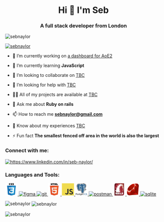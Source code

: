 <h1 align="center">Hi 👋 I'm Seb</h1>
<h3 align="center">A full stack developer from London</h3>

<p align="left"> <img src="https://komarev.com/ghpvc/?username=sebnaylor&label=Profile%20views&color=0e75b6&style=flat" alt="sebnaylor" /> </p>

<p align="left"> <a href="https://github.com/ryo-ma/github-profile-trophy"><img src="https://github-profile-trophy.vercel.app/?username=sebnaylor" alt="sebnaylor" /></a> </p>

- 🔭 I’m currently working on [a dashboard for AoE2](TBC)

- 🌱 I’m currently learning **JavaScript**

- 👯 I’m looking to collaborate on [TBC](TBC)

- 🤝 I’m looking for help with [TBC](TBC)

- 👨‍💻 All of my projects are available at [TBC](TBC)

- 💬 Ask me about **Ruby on rails**

- 📫 How to reach me **sebnaylor@gmail.com**

- 📄 Know about my experiences [TBC](TBC)

- ⚡ Fun fact **The smallest fenced off area in the world is also the largest**

<h3 align="left">Connect with me:</h3>
<p align="left">
<a href="https://linkedin.com/in/https://www.linkedin.com/in/seb-naylor/" target="blank"><img align="center" src="https://raw.githubusercontent.com/rahuldkjain/github-profile-readme-generator/master/src/images/icons/Social/linked-in-alt.svg" alt="https://www.linkedin.com/in/seb-naylor/" height="30" width="40" /></a>
</p>

<h3 align="left">Languages and Tools:</h3>
<p align="left"> <a href="https://www.w3schools.com/css/" target="_blank" rel="noreferrer"> <img src="https://raw.githubusercontent.com/devicons/devicon/master/icons/css3/css3-original-wordmark.svg" alt="css3" width="40" height="40"/> </a> <a href="https://www.figma.com/" target="_blank" rel="noreferrer"> <img src="https://www.vectorlogo.zone/logos/figma/figma-icon.svg" alt="figma" width="40" height="40"/> </a> <a href="https://git-scm.com/" target="_blank" rel="noreferrer"> <img src="https://www.vectorlogo.zone/logos/git-scm/git-scm-icon.svg" alt="git" width="40" height="40"/> </a> <a href="https://www.w3.org/html/" target="_blank" rel="noreferrer"> <img src="https://raw.githubusercontent.com/devicons/devicon/master/icons/html5/html5-original-wordmark.svg" alt="html5" width="40" height="40"/> </a> <a href="https://developer.mozilla.org/en-US/docs/Web/JavaScript" target="_blank" rel="noreferrer"> <img src="https://raw.githubusercontent.com/devicons/devicon/master/icons/javascript/javascript-original.svg" alt="javascript" width="40" height="40"/> </a> <a href="https://www.postgresql.org" target="_blank" rel="noreferrer"> <img src="https://raw.githubusercontent.com/devicons/devicon/master/icons/postgresql/postgresql-original-wordmark.svg" alt="postgresql" width="40" height="40"/> </a> <a href="https://postman.com" target="_blank" rel="noreferrer"> <img src="https://www.vectorlogo.zone/logos/getpostman/getpostman-icon.svg" alt="postman" width="40" height="40"/> </a> <a href="https://rubyonrails.org" target="_blank" rel="noreferrer"> <img src="https://raw.githubusercontent.com/devicons/devicon/master/icons/rails/rails-original-wordmark.svg" alt="rails" width="40" height="40"/> </a> <a href="https://www.ruby-lang.org/en/" target="_blank" rel="noreferrer"> <img src="https://raw.githubusercontent.com/devicons/devicon/master/icons/ruby/ruby-original.svg" alt="ruby" width="40" height="40"/> </a> <a href="https://www.sqlite.org/" target="_blank" rel="noreferrer"> <img src="https://www.vectorlogo.zone/logos/sqlite/sqlite-icon.svg" alt="sqlite" width="40" height="40"/> </a> </p>

<p><img align="left" src="https://github-readme-stats.vercel.app/api/top-langs?username=sebnaylor&show_icons=true&locale=en&layout=compact" alt="sebnaylor" /></p>

<p>&nbsp;<img align="center" src="https://github-readme-stats.vercel.app/api?username=sebnaylor&show_icons=true&locale=en" alt="sebnaylor" /></p>

<p><img align="center" src="https://github-readme-streak-stats.herokuapp.com/?user=sebnaylor&" alt="sebnaylor" /></p>
